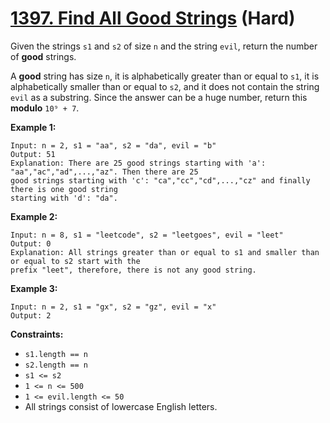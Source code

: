 # [1397. Find All Good Strings][link] (Hard)

[link]: https://leetcode.com/problems/find-all-good-strings/

Given the strings `s1` and `s2` of size `n` and the string `evil`, return the number of **good**
strings.

A **good** string has size `n`, it is alphabetically greater than or equal to `s1`, it is
alphabetically smaller than or equal to `s2`, and it does not contain the string `evil` as a
substring. Since the answer can be a huge number, return this **modulo** `10⁹ + 7`.

**Example 1:**

```
Input: n = 2, s1 = "aa", s2 = "da", evil = "b"
Output: 51
Explanation: There are 25 good strings starting with 'a': "aa","ac","ad",...,"az". Then there are 25
good strings starting with 'c': "ca","cc","cd",...,"cz" and finally there is one good string
starting with 'd': "da".
```

**Example 2:**

```
Input: n = 8, s1 = "leetcode", s2 = "leetgoes", evil = "leet"
Output: 0
Explanation: All strings greater than or equal to s1 and smaller than or equal to s2 start with the
prefix "leet", therefore, there is not any good string.
```

**Example 3:**

```
Input: n = 2, s1 = "gx", s2 = "gz", evil = "x"
Output: 2
```

**Constraints:**

- `s1.length == n`
- `s2.length == n`
- `s1 <= s2`
- `1 <= n <= 500`
- `1 <= evil.length <= 50`
- All strings consist of lowercase English letters.
